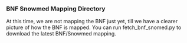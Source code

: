 ### BNF Snowmed Mapping Directory

At this time, we are not mapping the BNF just yet, till we have a clearer picture of how the BNF is mapped. You can run fetch_bnf_snomed.py to download the latest BNF/Snowmed mapping.